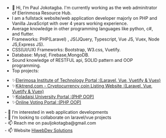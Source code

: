 - 👋 Hi, I’m Paul Jokotagba. I'm currently working as the web adminitrator of Elerinmosa Resource Hub.
-  I am a fullstack website/web application developer majorly on PHP and Vanilla JavaScript with over 4 years working experience.
-  Average knowledge in other programming languages like python, c#, and flutter.
-  Frameworks: PHP(Laravel) , JS(JQuery, Typescript, Vue JS, Vuex, Node JS,Express JS).
-  CSS(UI/UX) Frameworks: Bootstrap, W3.css, Vuetify.
-  Database: Mysql, Firebase,MongoDB.
-  Sound knowledge of RESTFUL api, SOLID pattern and OOP programming.
-  Top projects: 
  <ul>
  <li>✨<a href="https://eit.edu.ng">Elerimosa Institute of Technology Portal :(Laravel, Vue, Vuetify & Vuex)</a></li>
  <li>✨<a href="https://kiktrend.com">Kiktrend.com - Cryptocurrency coin Listing Website  :(Laravel, Vue, Vuetify & Vuex)</a></li>
   <li>✨<a href="https://kduportal.com.ng">Koladaisi University Portal  :(PHP OOP)</a></li>
    <li>✨<a href="https://lesvas.com">Online Voting Portal :(PHP OOP)</a></li>
  </ul>
- 👀 I’m interested in web application developments<br>
- 💞️ I’m looking to collaborate on laravel/vue projects<br>
- 📫 Reach me on pauljokotagba@gmail.com<br>
- 📫 Website <a href="https://hiwebdevsolutions.com">HiwebDev Solutions</a>

<!---
kingjokes/kingjokes is a ✨ special ✨ repository because its `README.md` (this file) appears on your GitHub profile.
You can click the Preview link to take a look at your changes.
--->
